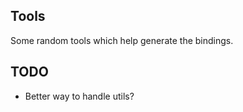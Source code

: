 ## Tools

Some random tools which help generate the bindings.

## TODO

- Better way to handle utils?